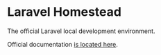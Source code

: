 # Laravel Homestead

The official Laravel local development environment.

Official documentation [is located here](http://laravel.com/docs/5.3/homestead).
